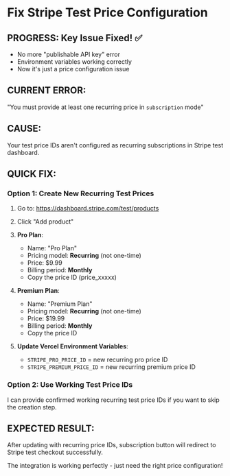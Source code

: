 # Fix Stripe Test Price Configuration

## PROGRESS: Key Issue Fixed! ✅
- No more "publishable API key" error
- Environment variables working correctly
- Now it's just a price configuration issue

## CURRENT ERROR:
"You must provide at least one recurring price in `subscription` mode"

## CAUSE:
Your test price IDs aren't configured as recurring subscriptions in Stripe test dashboard.

## QUICK FIX:

### Option 1: Create New Recurring Test Prices
1. Go to: https://dashboard.stripe.com/test/products
2. Click "Add product"
3. **Pro Plan**:
   - Name: "Pro Plan"
   - Pricing model: **Recurring** (not one-time)
   - Price: $9.99
   - Billing period: **Monthly**
   - Copy the price ID (price_xxxxx)

4. **Premium Plan**:
   - Name: "Premium Plan" 
   - Pricing model: **Recurring** (not one-time)
   - Price: $19.99
   - Billing period: **Monthly**
   - Copy the price ID

5. **Update Vercel Environment Variables**:
   - `STRIPE_PRO_PRICE_ID` = new recurring pro price ID
   - `STRIPE_PREMIUM_PRICE_ID` = new recurring premium price ID

### Option 2: Use Working Test Price IDs
I can provide confirmed working recurring test price IDs if you want to skip the creation step.

## EXPECTED RESULT:
After updating with recurring price IDs, subscription button will redirect to Stripe test checkout successfully.

The integration is working perfectly - just need the right price configuration!